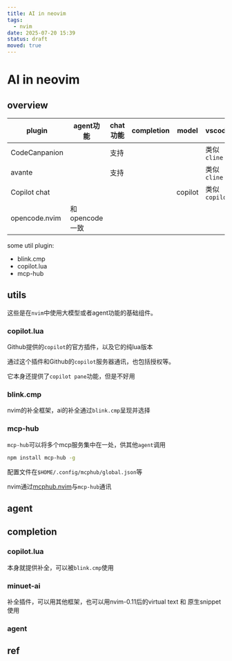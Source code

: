 ```yaml
---
title: AI in neovim
tags:
  - nvim
date: 2025-07-20 15:39
status: draft
moved: true
---
```


# AI in neovim

## overview

| plugin        | agent功能      | chat功能 | completion | model   | vscode        |
| ------------- | -------------- | -------- | ---------- | ------- | ------------- |
| CodeCanpanion |                | 支持     |            |         | 类似`cline`   |
| avante        |                | 支持     |            |         | 类似`cline`   |
| Copilot chat  |                |          |            | copilot | 类似`copilot` |
| opencode.nvim | 和opencode一致 |          |            |         |               |

some util plugin:

- blink.cmp
- copilot.lua
- mcp-hub

## utils

这些是在`nvim`中使用大模型或者agent功能的基础组件。

### copilot.lua

Github提供的`copilot`的官方插件，以及它的纯lua版本

通过这个插件和Github的`copilot`服务器通讯，也包括授权等。

它本身还提供了`copilot pane`功能，但是不好用

### blink.cmp

nvim的补全框架，ai的补全通过`blink.cmp`呈现并选择

### mcp-hub

`mcp-hub`可以将多个mcp服务集中在一处，供其他`agent`调用

```sh
npm install mcp-hub -g
```

配置文件在`$HOME/.config/mcphub/global.json`等

nvim通过[mcphub.nvim](https://github.com/ravitemer/mcphub.nvim)与`mcp-hub`通讯

## agent

## completion

### copilot.lua

本身就提供补全，可以被`blink.cmp`使用

### minuet-ai

补全插件，可以用其他框架，也可以用nvim-0.11后的virtual text 和 原生snippet使用

### agent

## ref

